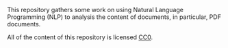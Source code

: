 This repository gathers some work on using Natural Language Programming (NLP) to analysis the content of documents, in particular, PDF documents.

All of the content of this repository is licensed 
[CC0](https://creativecommons.org/publicdomain/zero/1.0/).
